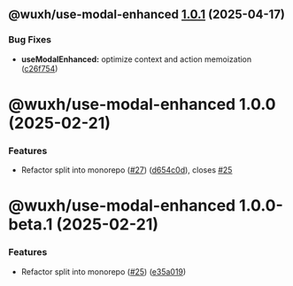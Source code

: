 ## @wuxh/use-modal-enhanced [1.0.1](https://github.com/Wxh16144/easy-antd-modal/compare/@wuxh/use-modal-enhanced@1.0.0...@wuxh/use-modal-enhanced@1.0.1) (2025-04-17)

### Bug Fixes

- **useModalEnhanced:** optimize context and action memoization ([c26f754](https://github.com/Wxh16144/easy-antd-modal/commit/c26f75418c95d944231acc6123e78fd0261160d1))

# @wuxh/use-modal-enhanced 1.0.0 (2025-02-21)

### Features

- Refactor split into monorepo ([#27](https://github.com/Wxh16144/easy-antd-modal/issues/27)) ([d654c0d](https://github.com/Wxh16144/easy-antd-modal/commit/d654c0d96a285dffb36285375e1062549319d090)), closes [#25](https://github.com/Wxh16144/easy-antd-modal/issues/25)

# @wuxh/use-modal-enhanced 1.0.0-beta.1 (2025-02-21)

### Features

- Refactor split into monorepo ([#25](https://github.com/Wxh16144/easy-antd-modal/issues/25)) ([e35a019](https://github.com/Wxh16144/easy-antd-modal/commit/e35a0194fce6e7863cffe9afab115869a5ceaea6))
